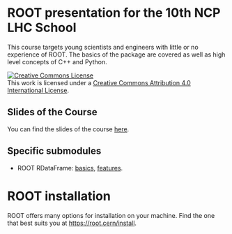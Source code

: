 # ROOT presentation for the 10th NCP LHC School
This course targets young scientists and engineers with little or no experience of ROOT. The basics of the package are covered as well as high level concepts of C++ and Python.

<a rel="license" href="http://creativecommons.org/licenses/by/4.0/"><img alt="Creative Commons License" style="border-width:0" src="https://i.creativecommons.org/l/by/4.0/88x31.png" /></a><br />This work is licensed under a <a rel="license" href="http://creativecommons.org/licenses/by/4.0/">Creative Commons Attribution 4.0 International License</a>.

## Slides of the Course
You can find the slides of the course [here](https://docs.google.com/presentation/d/1YhXFMqxFWKedB6oONpyge7oC7SVAOOyHTZIorcW_bvg/edit?usp=sharing).

## Specific submodules

* ROOT RDataFrame: [basics](../SoftwareCarpentry/06-rdataframe-basics.ipynb), [features](../SoftwareCarpentry/07-rdataframe-features.ipynb).

# ROOT installation

ROOT offers many options for installation on your machine. Find the one that best suits you at https://root.cern/install.
